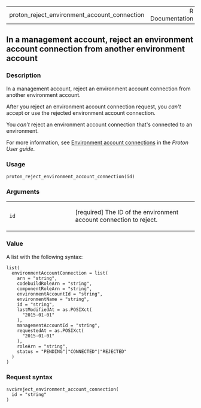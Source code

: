 <table style="width: 100%;">
<tbody>
<tr class="odd">
<td>proton_reject_environment_account_connection</td>
<td style="text-align: right;">R Documentation</td>
</tr>
</tbody>
</table>

## In a management account, reject an environment account connection from another environment account

### Description

In a management account, reject an environment account connection from
another environment account.

After you reject an environment account connection request, you *can't*
accept or use the rejected environment account connection.

You *can’t* reject an environment account connection that's connected to
an environment.

For more information, see [Environment account
connections](https://docs.aws.amazon.com/proton/latest/userguide/ag-env-account-connections.html)
in the *Proton User guide*.

### Usage

    proton_reject_environment_account_connection(id)

### Arguments

<table>
<colgroup>
<col style="width: 35%" />
<col style="width: 65%" />
</colgroup>
<tbody>
<tr class="odd">
<td><code
id="proton_reject_environment_account_connection_:_id">id</code></td>
<td><p>[required] The ID of the environment account connection to
reject.</p></td>
</tr>
</tbody>
</table>

### Value

A list with the following syntax:

    list(
      environmentAccountConnection = list(
        arn = "string",
        codebuildRoleArn = "string",
        componentRoleArn = "string",
        environmentAccountId = "string",
        environmentName = "string",
        id = "string",
        lastModifiedAt = as.POSIXct(
          "2015-01-01"
        ),
        managementAccountId = "string",
        requestedAt = as.POSIXct(
          "2015-01-01"
        ),
        roleArn = "string",
        status = "PENDING"|"CONNECTED"|"REJECTED"
      )
    )

### Request syntax

    svc$reject_environment_account_connection(
      id = "string"
    )
